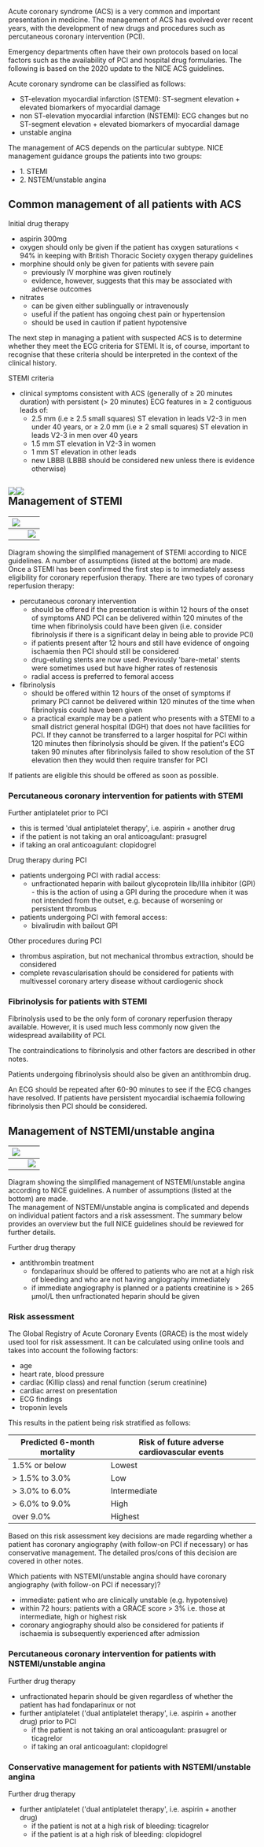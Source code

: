 Acute coronary syndrome (ACS) is a very common and important presentation in medicine. The management of ACS has evolved over recent years, with the development of new drugs and procedures such as percutaneous coronary intervention (PCI).  
  
Emergency departments often have their own protocols based on local factors such as the availability of PCI and hospital drug formularies. The following is based on the 2020 update to the NICE ACS guidelines.  
  
Acute coronary syndrome can be classified as follows:  
* ST\-elevation myocardial infarction (STEMI): ST\-segment elevation \+ elevated biomarkers of myocardial damage
* non ST\-elevation myocardial infarction (NSTEMI): ECG changes but no ST\-segment elevation \+ elevated biomarkers of myocardial damage
* unstable angina

  
The management of ACS depends on the particular subtype. NICE management guidance groups the patients into two groups:  
* 1\. STEMI
* 2\. NSTEM/unstable angina

  
Common management of all patients with ACS
------------------------------------------

  
Initial drug therapy  
* aspirin 300mg
* oxygen should only be given if the patient has oxygen saturations \< 94% in keeping with British Thoracic Society oxygen therapy guidelines
* morphine should only be given for patients with severe pain
	+ previously IV morphine was given routinely
	+ evidence, however, suggests that this may be associated with adverse outcomes
* nitrates
	+ can be given either sublingually or intravenously
	+ useful if the patient has ongoing chest pain or hypertension
	+ should be used in caution if patient hypotensive

  
The next step in managing a patient with suspected ACS is to determine whether they meet the ECG criteria for STEMI. It is, of course, important to recognise that these criteria should be interpreted in the context of the clinical history.  
  
STEMI criteria  
* clinical symptoms consistent with ACS (generally of ≥ 20 minutes duration) with persistent (\> 20 minutes) ECG features in ≥ 2 contiguous leads of:
	+ 2\.5 mm (i.e ≥ 2\.5 small squares) ST elevation in leads V2\-3 in men under 40 years, or ≥ 2\.0 mm (i.e ≥ 2 small squares) ST elevation in leads V2\-3 in men over 40 years
	+ 1\.5 mm ST elevation in V2\-3 in women
	+ 1 mm ST elevation in other leads
	+ new LBBB (LBBB should be considered new unless there is evidence otherwise)

  
[![](https://d32xxyeh8kfs8k.cloudfront.net/images_Passmedicine/ecg072.png)](https://d32xxyeh8kfs8k.cloudfront.net/images_Passmedicine/ecg072b.png)[![](https://d32xxyeh8kfs8k.cloudfront.net/images_Passmedicine/ecg073.png)](https://d32xxyeh8kfs8k.cloudfront.net/images_Passmedicine/ecg073b.png)  
Management of STEMI
-------------------

  


| [![](https://d32xxyeh8kfs8k.cloudfront.net/images_Passmedicine/pdd563.png)](https://d32xxyeh8kfs8k.cloudfront.net/images_Passmedicine/pdd563b.png) | |
| --- | --- |
|  | [![](https://d32xxyeh8kfs8k.cloudfront.net/css/images/mag_glass.png)](https://d32xxyeh8kfs8k.cloudfront.net/images_Passmedicine/pdd563b.png) |

Diagram showing the simplified management of STEMI according to NICE guidelines. A number of assumptions (listed at the bottom) are made.  
Once a STEMI has been confirmed the first step is to immediately assess eligibility for coronary reperfusion therapy. There are two types of coronary reperfusion therapy:  
* percutaneous coronary intervention
	+ should be offered if the presentation is within 12 hours of the onset of symptoms AND PCI can be delivered within 120 minutes of the time when fibrinolysis could have been given (i.e. consider fibrinolysis if there is a significant delay in being able to provide PCI)
	+ if patients present after 12 hours and still have evidence of ongoing ischaemia then PCI should still be considered
	+ drug\-eluting stents are now used. Previously 'bare\-metal' stents were sometimes used but have higher rates of restenosis
	+ radial access is preferred to femoral access
* fibrinolysis
	+ should be offered within 12 hours of the onset of symptoms if primary PCI cannot be delivered within 120 minutes of the time when fibrinolysis could have been given
	+ a practical example may be a patient who presents with a STEMI to a small district general hospital (DGH) that does not have facilities for PCI. If they cannot be transferred to a larger hospital for PCI within 120 minutes then fibrinolysis should be given. If the patient's ECG taken 90 minutes after fibrinolysis failed to show resolution of the ST elevation then they would then require transfer for PCI

  
If patients are eligible this should be offered as soon as possible.  
  
### Percutaneous coronary intervention for patients with STEMI

  
Further antiplatelet prior to PCI  
* this is termed 'dual antiplatelet therapy', i.e. aspirin \+ another drug
* if the patient is not taking an oral anticoagulant: prasugrel
* if taking an oral anticoagulant: clopidogrel

  
Drug therapy during PCI  
* patients undergoing PCI with radial access:
	+ unfractionated heparin with bailout glycoprotein IIb/IIIa inhibitor (GPI) \- this is the action of using a GPI during the procedure when it was not intended from the outset, e.g. because of worsening or persistent thrombus
* patients undergoing PCI with femoral access:
	+ bivalirudin with bailout GPI

  
Other procedures during PCI  
* thrombus aspiration, but not mechanical thrombus extraction, should be considered
* complete revascularisation should be considered for patients with multivessel coronary artery disease without cardiogenic shock

  
  
### Fibrinolysis for patients with STEMI

  
Fibrinolysis used to be the only form of coronary reperfusion therapy available. However, it is used much less commonly now given the widespread availability of PCI.  
  
The contraindications to fibrinolysis and other factors are described in other notes.  
  
Patients undergoing fibrinolysis should also be given an antithrombin drug.  
  
An ECG should be repeated after 60\-90 minutes to see if the ECG changes have resolved. If patients have persistent myocardial ischaemia following fibrinolysis then PCI should be considered.  
  
  
Management of NSTEMI/unstable angina
------------------------------------

  


| [![](https://d32xxyeh8kfs8k.cloudfront.net/images_Passmedicine/pdd564.png)](https://d32xxyeh8kfs8k.cloudfront.net/images_Passmedicine/pdd564b.png) | |
| --- | --- |
|  | [![](https://d32xxyeh8kfs8k.cloudfront.net/css/images/mag_glass.png)](https://d32xxyeh8kfs8k.cloudfront.net/images_Passmedicine/pdd564b.png) |

Diagram showing the simplified management of NSTEMI/unstable angina according to NICE guidelines. A number of assumptions (listed at the bottom) are made.  
The management of NSTEMI/unstable angina is complicated and depends on individual patient factors and a risk assessment. The summary below provides an overview but the full NICE guidelines should be reviewed for further details.  
  
Further drug therapy  
* antithrombin treatment
	+ fondaparinux should be offered to patients who are not at a high risk of bleeding and who are not having angiography immediately
	+ if immediate angiography is planned or a patients creatinine is \> 265 µmol/L then unfractionated heparin should be given

  
### Risk assessment

  
The Global Registry of Acute Coronary Events (GRACE) is the most widely used tool for risk assessment. It can be calculated using online tools and takes into account the following factors:  
* age
* heart rate, blood pressure
* cardiac (Killip class) and renal function (serum creatinine)
* cardiac arrest on presentation
* ECG findings
* troponin levels

  
This results in the patient being risk stratified as follows:  
  


| Predicted 6\-month mortality | Risk of future adverse cardiovascular events |
| --- | --- |
| 1\.5% or below | Lowest |
| \> 1\.5% to 3\.0% | Low |
| \> 3\.0% to 6\.0% | Intermediate |
| \> 6\.0% to 9\.0% | High |
| over 9\.0% | Highest |

  
Based on this risk assessment key decisions are made regarding whether a patient has coronary angiography (with follow\-on PCI if necessary) or has conservative management. The detailed pros/cons of this decision are covered in other notes.  
  
Which patients with NSTEMI/unstable angina should have coronary angiography (with follow\-on PCI if necessary)?  
* immediate: patient who are clinically unstable (e.g. hypotensive)
* within 72 hours: patients with a GRACE score \> 3% i.e. those at intermediate, high or highest risk
* coronary angiography should also be considered for patients if ischaemia is subsequently experienced after admission

  
### Percutaneous coronary intervention for patients with NSTEMI/unstable angina

  
Further drug therapy  
* unfractionated heparin should be given regardless of whether the patient has had fondaparinux or not
* further antiplatelet ('dual antiplatelet therapy', i.e. aspirin \+ another drug) prior to PCI
	+ if the patient is not taking an oral anticoagulant: prasugrel or ticagrelor
	+ if taking an oral anticoagulant: clopidogrel

  
### Conservative management for patients with NSTEMI/unstable angina

  
Further drug therapy  
* further antiplatelet ('dual antiplatelet therapy', i.e. aspirin \+ another drug)
	+ if the patient is not at a high risk of bleeding: ticagrelor
	+ if the patient is at a high risk of bleeding: clopidogrel
